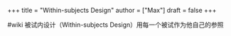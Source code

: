 +++
title = "Within-subjects Design"
author = ["Max"]
draft = false
+++

\#wiki
被试内设计（Within-subjects Design）用每一个被试作为他自己的参照
